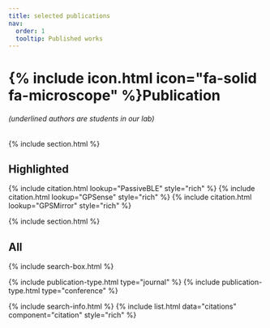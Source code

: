 ```yaml
---
title: selected publications 
nav:
  order: 1
  tooltip: Published works
---
```



# {% include icon.html icon="fa-solid fa-microscope" %}Publication

###### (underlined authors are students in our lab)
{% include section.html %}


## Highlighted


{% include citation.html lookup="PassiveBLE" style="rich" %}
{% include citation.html lookup="GPSense" style="rich" %}
{% include citation.html lookup="GPSMirror" style="rich" %}

{% include section.html %}

## All

{% include search-box.html %}

{% include publication-type.html type="journal" %}
{% include publication-type.html type="conference" %}

{% include search-info.html %}
{% include list.html data="citations" component="citation" style="rich" %}
